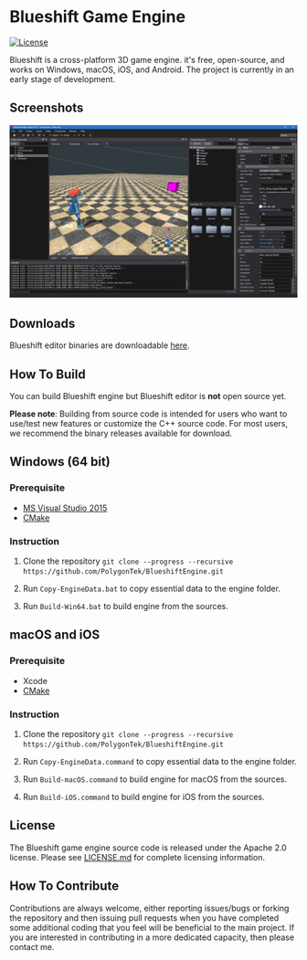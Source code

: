 ﻿Blueshift Game Engine
=======================

[![License](https://img.shields.io/badge/Licence-Apache2.0-blue.svg)]()

Blueshift is a cross-platform 3D game engine. it's free, open-source, and works on Windows, macOS, iOS, and Android.
The project is currently in an early stage of development.

Screenshots
-------------------

![Screenshot1](Screenshots/screenshot1.png)

Downloads
-------------------

Blueshift editor binaries are downloadable [here](https://github.com/PolygonTek/BlueshiftEngine/releases).

How To Build
-------------------

You can build Blueshift engine but Blueshift editor is **not** open source yet.

**Please note**: Building from source code is intended for users who want to use/test new features or customize the C++ source code. For most users, we recommend the binary releases available for download.

## Windows (64 bit)

### Prerequisite

  * [MS Visual Studio 2015](https://www.visualstudio.com/downloads/)
  * [CMake](https://cmake.org/download/)

### Instruction

  1. Clone the repository `git clone --progress --recursive https://github.com/PolygonTek/BlueshiftEngine.git`

  2. Run `Copy-EngineData.bat` to copy essential data to the engine folder.

  3. Run `Build-Win64.bat` to build engine from the sources.

## macOS and iOS

### Prerequisite

  * Xcode
  * [CMake](https://cmake.org/download/)

### Instruction

  1. Clone the repository `git clone --progress --recursive https://github.com/PolygonTek/BlueshiftEngine.git`

  2. Run `Copy-EngineData.command` to copy essential data to the engine folder.

  3. Run `Build-macOS.command` to build engine for macOS from the sources.

  4. Run `Build-iOS.command` to build engine for iOS from the sources.

License
-------------------

The Blueshift game engine source code is released under the Apache 2.0 license. Please see [LICENSE.md](LICENSE.md) for complete licensing information.

How To Contribute
-------------------

Contributions are always welcome, either reporting issues/bugs or forking the repository and then issuing pull requests when you have completed some additional coding that you feel will be beneficial to the main project. If you are interested in contributing in a more dedicated capacity, then please contact me.
